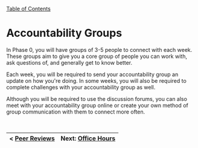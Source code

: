 [Table of Contents](README.md)

# Accountability Groups

In Phase 0, you will have groups of 3-5 people to connect with each week. These groups aim to give you a core group of people you can work with, ask questions of, and generally get to know better.

Each week, you will be required to send your accountability group an update on how you're doing. In some weeks, you will also be required to complete challenges with your accountability group as well.

Although you will be required to use the discussion forums, you can also meet with your accountability group online or create your own method of group communication with them to connect more often.

<br>

|< [Peer Reviews](peer-review.md)|Next: [Office Hours](office-hours.md)|
|---|---|